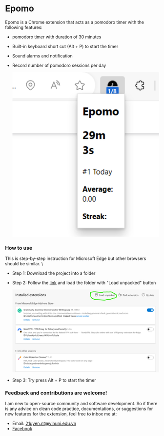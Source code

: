 Epomo
=====

Epomo is a Chrome extension that acts as a pomodoro timer with the following features:
* pomodoro timer with duration of 30 minutes
* Built-in keyboard short cut (Alt + P) to start the timer
* Sound alarms and notification
* Record number of pomodoro sessions per day

    <img src="image/demo.png" alt="drawing" width="500"/>

### How to use
This is step-by-step instruction for Microsoft Edge but other browsers should be similar. \\
* Step 1: Download the project into a folder 
* Step 2: Follow the [link](edge://extensions/) and load the folder with "Load unpacked" button

    <img src="image/load_package.png" alt="drawing" width="500"/>

* Step 3: Try press Alt + P to start the timer

### Feedback and contributions are welcome!
I am new to open-source community and software development. So if there is any advice on clean code practice, documentations, or suggestions for new features for the extension, feel free to inbox me at:
* Email: 21uyen.nt@vinuni.edu.vn
* [Facebook](https://www.facebook.com/uyen.nguyenthai.98/)



